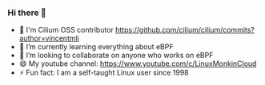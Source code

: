 ### Hi there 👋

- 🔭 I'm Cilium OSS contributor https://github.com/cilium/cilium/commits?author=vincentmli
- 🌱 I’m currently learning everything about eBPF
- 👯 I’m looking to collaborate on anyone who works on eBPF
- 😄 My youtube channel: https://www.youtube.com/c/LinuxMonkinCloud
- ⚡ Fun fact: I am a self-taught Linux user since 1998
